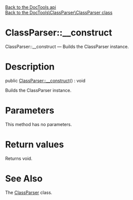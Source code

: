 [Back to the DocTools api](https://github.com/lingtalfi/DocTools/blob/master/doc/api/DocTools.md)<br>
[Back to the DocTools\ClassParser\ClassParser class](https://github.com/lingtalfi/DocTools/blob/master/doc/api/DocTools/ClassParser/ClassParser.md)


ClassParser::__construct
================



ClassParser::__construct — Builds the ClassParser instance.




Description
================


public [ClassParser::__construct](https://github.com/lingtalfi/DocTools/blob/master/doc/api/DocTools/ClassParser/ClassParser/__construct.md)() : void




Builds the ClassParser instance.




Parameters
================

This method has no parameters.


Return values
================

Returns void.







See Also
================

The [ClassParser](https://github.com/lingtalfi/DocTools/blob/master/doc/api/DocTools/ClassParser/ClassParser.md) class.
